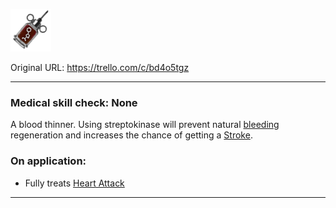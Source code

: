 ![dmmeifyouseethis.png\|200](./Streptokinase%20-%20Attachments/6718845db30472d958dd7e34.png)

Original URL: https://trello.com/c/bd4o5tgz

---

### Medical skill check: None

A blood thinner. Using streptokinase will prevent natural [bleeding ]([Bleeding](../Any%20bodypart/Bleeding.md) "‌")regeneration and increases the chance of getting a [Stroke](../Head_Brain/Stroke.md).

### On application:

- Fully treats [Heart Attack](../Heart/Heart%20Attack.md)

---

